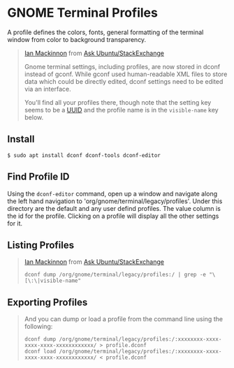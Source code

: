 # GNOME Terminal Profiles

A profile defines the colors, fonts, general formatting of the terminal window from color to background transparency.

> [Ian Mackinnon](https://askubuntu.com/users/4512/ian-mackinnon) from [Ask Ubuntu/StackExchange](https://askubuntu.com/questions/631481/gnome-terminal-profiles-are-not-being-loaded/694670#694670)
> 
> Gnome terminal settings, including profiles, are now stored in dconf instead of gconf. While gconf used human-readable XML files to store data which could be directly edited, dconf settings need to be edited via an interface.
>
> You'll find all your profiles there, though note that the setting key seems to be a [UUID](https://en.wikipedia.org/wiki/Universally_unique_identifier) and the profile name is in the `visible-name` key below.

## Install

```
$ sudo apt install dconf dconf-tools dconf-editor
```

## Find Profile ID

Using the `dconf-editor` command, open up a window and navigate along the left hand navigation to 'org/gnome/terminal/legacy/profiles'. Under this directory are the default and any user defind profiles. The value column is the id for the profile. Clicking on a profile will display all the other settings for it.

## Listing Profiles

> [Ian Mackinnon](https://askubuntu.com/users/4512/ian-mackinnon) from [Ask Ubuntu/StackExchange](https://askubuntu.com/questions/631481/gnome-terminal-profiles-are-not-being-loaded/694670#694670)
> 
> ```
> dconf dump /org/gnome/terminal/legacy/profiles:/ | grep -e "\[\:\|visible-name"
> ```

## Exporting Profiles

> And you can dump or load a profile from the command line using the following:
> 
> ```
> dconf dump /org/gnome/terminal/legacy/profiles:/:xxxxxxxx-xxxx-xxxx-xxxx-xxxxxxxxxxxx/ > profile.dconf
> dconf load /org/gnome/terminal/legacy/profiles:/:xxxxxxxx-xxxx-xxxx-xxxx-xxxxxxxxxxxx/ < profile.dconf
> ```
